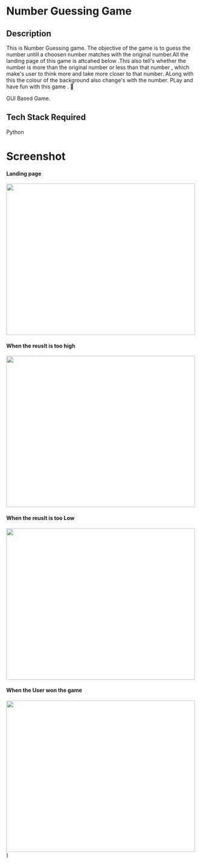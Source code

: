 # Number Guessing Game
## Description
This is Number Guessing game.
The objective of the game is to guess the number untill a choosen number matches with the original number.All the landing page of this game is attcahed below .This also tell's whether the number is more than the original number or less than that number , which make's user to think more and take more closer to that number. ALong with this the colour of the background also change's with the number.
PLay and have fun with this game . 🤞

GUI Based Game.

## Tech Stack Required
Python

 # Screenshot
 <h4>Landing page</h4>
 
 <img src="https://user-images.githubusercontent.com/85225156/157018993-0ec5ab82-1e82-49cf-ad99-19ca836ee0b1.jpeg" width="500" height="400">
 

 <h4>When the reuslt is too high</h4>
 
 <img src="https://user-images.githubusercontent.com/85225156/157021621-9e529cba-8413-47a1-bbfd-df1ff712eae0.jpeg" width="500" height="400">

 
 
 <h4>When the reuslt is too Low</h4>
 
 <img src="https://user-images.githubusercontent.com/85225156/157021934-0d11b15d-ebc7-4314-976f-c147183f134b.jpeg" width="500" height="400">

 <h4>When the User won the game</h4>
 
 <img src="https://user-images.githubusercontent.com/85225156/157022170-fd8ff564-79b2-4cc8-9a56-d0caea88705c.jpeg" width="500" height="400">)
